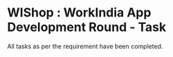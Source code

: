 # WIShop : WorkIndia App Development Round - Task

All tasks as per the requirement have been completed.

